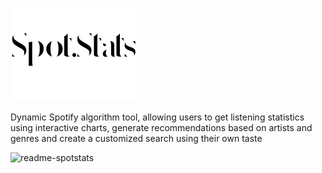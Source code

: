
![alt text](https://github.com/Johnnybar/spot-stats/blob/master/client/public/readme_spotStats_logo.png?raw=true "Title")

 Dynamic Spotify algorithm tool, allowing users to get listening statistics using interactive charts, generate recommendations based on artists and genres and create a customized search using their own taste

![readme-spotstats](https://github.com/user-attachments/assets/105478b1-672f-434b-a45f-b9e12ade2a38)
